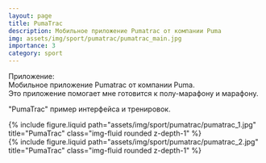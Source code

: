 ```yaml
---
layout: page
title: PumaTrac
description: Мобильное приложение Pumatrac от компании Puma
img: assets/img/sport/pumatrac/pumatrac_main.jpg
importance: 3
category: sport
---
```


Приложение:<br/>
Мобильное приложение Pumatrac от компании Puma.<br/>
Это приложение помогает мне готовится к полу-марафону и марафону.
 
 "PumaTrac" пример интерфейса и тренировок. <br/>

<div class="row justify-content-sm-center">
    <div class="col-sm-8 mt-3 mt-md-0">
        {% include figure.liquid path="assets/img/sport/pumatrac/pumatrac_1.jpg" title="PumaTrac" class="img-fluid rounded z-depth-1" %}
    </div>
    <div class="col-sm-8 mt-3 mt-md-0">
        {% include figure.liquid path="assets/img/sport/pumatrac/pumatrac_2.jpg" title="PumaTrac" class="img-fluid rounded z-depth-1" %}
    </div>
</div>

